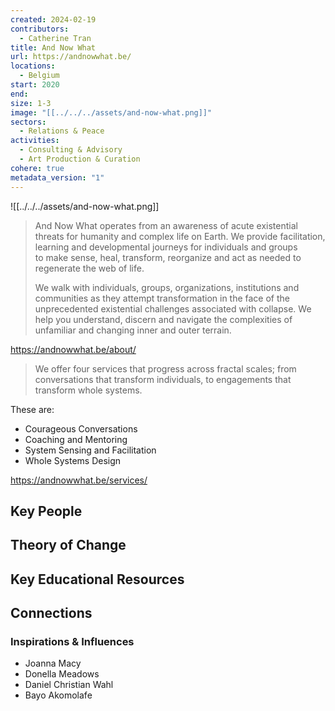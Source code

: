 ```yaml
---
created: 2024-02-19
contributors:
  - Catherine Tran
title: And Now What
url: https://andnowwhat.be/
locations:
  - Belgium
start: 2020
end: 
size: 1-3
image: "[[../../../assets/and-now-what.png]]"
sectors:
  - Relations & Peace
activities:
  - Consulting & Advisory
  - Art Production & Curation
cohere: true
metadata_version: "1"
---
```

![[../../../assets/and-now-what.png]]

>And Now What operates from an awareness of acute existential threats for humanity and complex life on Earth. We provide facilitation, learning and developmental journeys for individuals and groups to make sense, heal, transform, reorganize and act as needed to regenerate the web of life.
>
>We walk with individuals, groups, organizations, institutions and communities as they attempt transformation in the face of the unprecedented existential challenges associated with collapse. We help you understand, discern and navigate the complexities of unfamiliar and changing inner and outer terrain.

https://andnowwhat.be/about/

>We offer four services that progress across fractal scales; from conversations that transform individuals, to engagements that transform whole systems.

These are: 
- Courageous Conversations
- Coaching and Mentoring
- System Sensing and Facilitation
- Whole Systems Design

https://andnowwhat.be/services/

## Key People

## Theory of Change

## Key Educational Resources

## Connections

### Inspirations & Influences

- Joanna Macy
- Donella Meadows
- Daniel Christian Wahl
- Bayo Akomolafe








